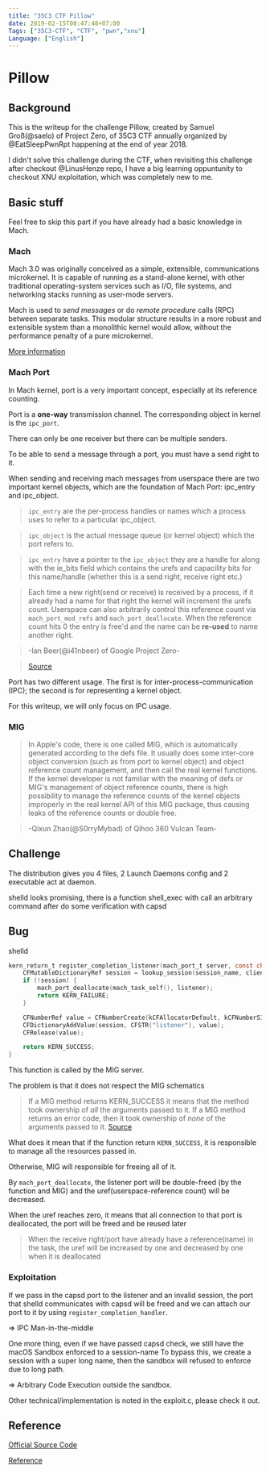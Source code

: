 ```yaml
---
title: "35C3 CTF Pillow"
date: 2019-02-15T00:47:48+07:00
Tags: ["35C3-CTF", "CTF", "pwn","xnu"]
Language: ["English"]
---
```


Pillow
======

## Background
This is the writeup for the challenge Pillow, created by Samuel Groß(@saelo) of Project Zero, of 35C3 CTF annually organized by @EatSleepPwnRpt happening at the end of year 2018.

I didn't solve this challenge during the CTF, when revisiting this challenge after checkout @LinusHenze repo, I have a big learning oppuntunity to checkout XNU exploitation, which was completely new to me.

## Basic stuff
Feel free to skip this part if you have already had a basic knowledge in Mach.
### Mach
Mach 3.0 was originally conceived as a simple, extensible, communications microkernel. It is capable of running as a stand-alone kernel, with other traditional operating-system services such as I/O, file systems, and networking stacks running as user-mode servers.

Mach is used to _send messages_ or do _remote procedure_ calls (RPC) between separate tasks. This modular structure results in a more robust and extensible system than a monolithic kernel would allow, without the performance penalty of a pure microkernel.

[More information](https://developer.apple.com/library/archive/documentation/Darwin/Conceptual/KernelProgramming/Mach/Mach.html)

### Mach Port
In Mach kernel, port is a very important concept, especially at its reference counting.

Port is a **one-way** transmission channel. The corresponding object in kernel is the `ipc_port`. 

There can only be one receiver but there can be multiple senders.

To be able to send a message through a port, you must have a send right to it.

When sending and receiving mach messages from userspace there are two important kernel objects, which are the foundation of Mach Port: ipc_entry and
ipc_object.

> `ipc_entry` are the per-process handles or names which a process uses to refer to a particular ipc_object.

> `ipc_object` is the actual message queue (or kernel object) which the port refers to.

> `ipc_entry` have a pointer to the `ipc_object` they are a handle for along with the ie_bits field which contains
the urefs and capacility bits for this name/handle (whether this is a send right, receive right etc.)

> Each time a new right(send or receive) is received by a process, if it already had a name for that right the kernel will
increment the urefs count. Userspace can also arbitrarily control this reference count via `mach_port_mod_refs`
and `mach_port_deallocate`. When the reference count hits 0 the entry is free'd and the name can be **re-used** to
name another right.

> -Ian Beer(@i41nbeer) of Google Project Zero-

> [Source](https://bugs.chromium.org/p/project-zero/issues/detail?id=959)

Port has two different usage. The first is for inter-process-communication (IPC); the second is for representing a kernel object.

For this writeup, we will only focus on IPC usage.

### MIG
> In Apple's code, there is one called MIG, which is automatically generated according to the defs file. It usually does some inter-core object conversion (such as from port to kernel object) and object reference count management, and then call the real kernel functions. If the kernel developer is not familiar with the meaning of defs or MIG's management of object reference counts, there is high possibility to manage the reference counts of the kernel objects improperly in the real kernel API of this MIG package, thus causing leaks of the reference counts or double free.

> -Qixun Zhao(@S0rryMybad) of Qihoo 360 Vulcan Team-


## Challenge
The distribution gives you 4 files, 2 Launch Daemons config and 2 executable act at daemon.

shelld looks promising, there is a function shell_exec with call an arbitrary command after do some verification with capsd
## Bug

shelld

```c
kern_return_t register_completion_listener(mach_port_t server, const char* session_name, mach_port_t listener, audit_token_t client) {
	CFMutableDictionaryRef session = lookup_session(session_name, client);
	if (!session) {
		mach_port_deallocate(mach_task_self(), listener);
		return KERN_FAILURE;
	}

	CFNumberRef value = CFNumberCreate(kCFAllocatorDefault, kCFNumberSInt32Type, &listener);
	CFDictionaryAddValue(session, CFSTR("listener"), value);
	CFRelease(value);

	return KERN_SUCCESS;
}
```

This function is called by the MIG server.

The problem is that it does not respect the MIG schematics

> If a MIG method returns KERN_SUCCESS it means that the method took ownership of *all* the arguments passed to it.
> If a MIG method returns an error code, then it took ownership of *none* of the arguments passed to it.
[Source](https://bugs.chromium.org/p/project-zero/issues/detail?id=1417)

What does it mean that if the function return `KERN_SUCCESS`, it is responsible to manage all the resources passed in.

Otherwise, MIG will responsible for freeing all of it.

By `mach_port_deallocate`, the listener port will be double-freed (by the function and MIG) and the uref(userspace-reference count) will be decreased.

When the uref reaches zero, it means that all connection to that port is deallocated, the port will be freed and be reused later

> When the receive right/port have already have a reference(name) in the task, the uref will be increased by one
> and decreased by one when it is deallocated

### Exploitation
If we pass in the capsd port to the listener and an invalid session, the port that shelld communicates with capsd will be freed and we can attach our port to it by using `register_completion_handler`.

=> IPC Man-in-the-middle

One more thing, even if we have passed capsd check, we still have the macOS Sandbox enforced to a session-name
To bypass this, we create a session with a super long name, then the sandbox will refused to enforce due to long path.

=> Arbitrary Code Execution outside the sandbox.

Other technical/implementation is noted in the exploit.c, please check it out.

## Reference

[Official Source Code](https://github.com/saelo/35c3ctf/tree/master/pillow)

[Reference](https://github.com/LinusHenze/35C3_Writeups/tree/master/pillow)


